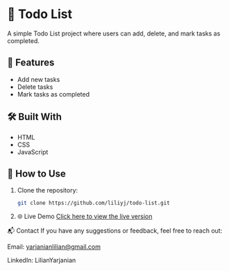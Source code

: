# 📝 Todo List

A simple Todo List project where users can add, delete, and mark tasks as completed.

## 🚀 Features

- Add new tasks
- Delete tasks
- Mark tasks as completed

## 🛠️ Built With

- HTML
- CSS
- JavaScript

## 📂 How to Use

1. Clone the repository:
   ```bash
   git clone https://github.com/liliyj/todo-list.git
   
2. 🌐 Live Demo
[Click here to view the live version](https://liliyj.github.io/TodoListApp.github.io/)


📬 Contact
If you have any suggestions or feedback, feel free to reach out:

Email: yarjanianlilian@gmail.com

LinkedIn: LilianYarjanian
